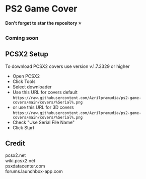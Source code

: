 # PS2 Game Cover

**Don't forget to star the repository ⭐**
### Coming soon

## PCSX2 Setup

To download PCSX2 covers use version v.1.7.3329 or higher

* Open PCSX2
* Click Tools
* Select downloader
* Use this URL for covers default
```https://raw.githubusercontent.com/Azrilpramudia/ps2-game-covers/main/covers/%Serial%.png```
* or use this URL for 3D covers
```https://raw.githubusercontent.com/Azrilpramudia/ps2-game-covers/main/covers/%Serial%.png```
* Check "Use Serial File Name"
* Click Start

## Credit
pcsx2.net <br>
wiki.pcsx2.net <br>
psxdatacenter.com <br>
forums.launchbox-app.com <br>
